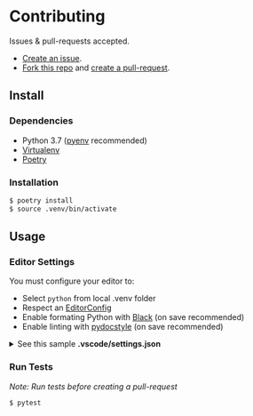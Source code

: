 # Contributing

Issues & pull-requests accepted.

- [Create an issue].
- [Fork this repo] and [create a pull-request].

## Install

### Dependencies

- Python 3.7 ([pyenv] recommended)
- [Virtualenv]
- [Poetry]

### Installation

```bash
$ poetry install
$ source .venv/bin/activate
```

## Usage

### Editor Settings

You must configure your editor to:

- Select `python` from local .venv folder
- Respect an [EditorConfig]
- Enable formating Python with [Black] (on save recommended)
- Enable linting with [pydocstyle] (on save recommended)

<details><summary>See this sample <b>.vscode/settings.json</b></summary>
<p>

```json
{
  "python.pythonPath": ".venv/bin/python",
  "python.formatting.provider": "black",
  "editor.formatOnSave": true,
  "python.linting.pydocstyleEnabled": true
}
```

Note: [EditorConfig] is supported by a [VSCode EditorConfig Extension]

</p>
</details>

### Run Tests

_Note: Run tests before creating a pull-request_

```bash
$ pytest
```

<!-- Links -->

[create an issue]: https://docs.github.com/en/github/managing-your-work-on-github/creating-an-issue
[fork this repo]: https://docs.github.com/en/github/getting-started-with-github/fork-a-repo
[create a pull-request]: https://docs.github.com/en/github/collaborating-with-issues-and-pull-requests/creating-a-pull-request
[black]: https://github.com/psf/black
[poetry]: https://python-poetry.org/docs/
[pyenv]: https://github.com/pyenv/pyenv
[pydocstyle]: https://pypi.org/project/pydocstyle/
[editorconfig]: https://editorconfig.org/
[virtualenv]: https://virtualenv.pypa.io/en/latest/
[vscode editorconfig extension]: https://github.com/editorconfig/editorconfig-vscode
